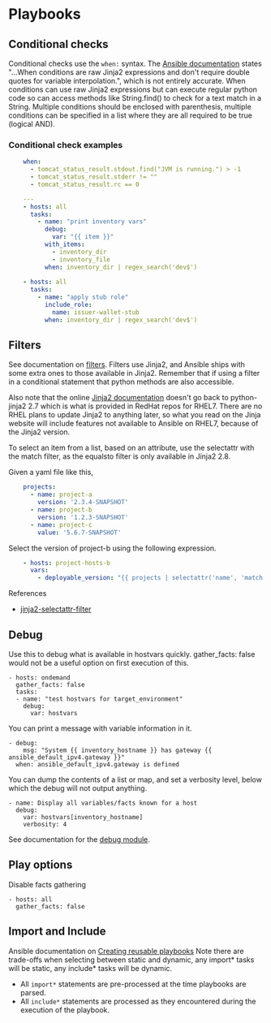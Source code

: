 # Playbooks
## Conditional checks

Conditional checks use the `when:` syntax. The [Ansible documentation](https://docs.ansible.com/ansible/latest/user_guide/playbooks_conditionals.html) states "...When conditions are raw Jinja2 expressions and don't require double quotes for variable interpolation.", which is not entirely accurate. When conditions can use raw Jinja2 expressions but can execute regular python code so can access methods like String.find() to check for a text match in a String. Multiple conditions should be enclosed with parenthesis, multiple conditions can be specified in a list where they are all required to be true (logical AND).

### Conditional check examples

```yaml
    when: 
      - tomcat_status_result.stdout.find("JVM is running.") > -1
      - tomcat_status_result.stderr != ""
      - tomcat_status_result.rc == 0

    ---
    - hosts: all
      tasks:
        - name: "print inventory vars"
          debug:
            var: "{{ item }}"
          with_items:
            - inventory_dir
            - inventory_file
          when: inventory_dir | regex_search('dev$')
    
    - hosts: all
      tasks:
        - name: "apply stub role"
          include_role:
            name: issuer-wallet-stub
          when: inventory_dir | regex_search('dev$')
```          

## Filters

See documentation on [filters](http://docs.ansible.com/ansible/latest/user_guide/playbooks_filters.html).
Filters use Jinja2, and Ansible ships with some extra ones to those available in Jinja2. Remember that if using a filter in a conditional statement that python methods are also accessible. 

Also note that the online [Jinja2 documentation](http://jinja.pocoo.org/docs/2.10/templates/#builtin-filters) doesn't go back to python-jinja2 2.7 which is what is provided in RedHat repos for RHEL7. There are no RHEL plans to update Jinja2 to anything later, so what you read on the Jinja website will include features not available to Ansible on RHEL7, because of the Jinja2 version. 

To select an item from a list, based on an attribute, use the selectattr with the match filter, as the equalsto filter is only available in Jinja2 2.8.

Given a yaml file like this,

```yaml
    projects:
      - name: project-a
        version: '2.3.4-SNAPSHOT'
      - name: project-b
        version: '1.2.3-SNAPSHOT'
      - name: project-c
      	value: '5.6.7-SNAPSHOT'
```

Select the version of project-b using the following expression.

```yaml
    - hosts: project-hosts-b
      vars:
        - deployable_version: "{{ projects | selectattr('name', 'match', '^project-b$') | map(attribute='version') | list | first }}"
```

References

* [jinja2-selectattr-filter](http://www.oznetnerd.com/jinja2-selectattr-filter/)

## Debug
Use this to debug what is available in hostvars quickly. gather_facts: false would not be a useful option on first execution of this.

    - hosts: ondemand
      gather_facts: false
      tasks:
      - name: "test hostvars for target_environment"
        debug:
          var: hostvars

You can print a message with variable information in it.

    - debug:
        msg: "System {{ inventory_hostname }} has gateway {{ ansible_default_ipv4.gateway }}"
      when: ansible_default_ipv4.gateway is defined

You can dump the contents of a list or map, and set a verbosity level, below which the debug will not output anything. 

    - name: Display all variables/facts known for a host
      debug:
        var: hostvars[inventory_hostname]
        verbosity: 4

See documentation for the [debug module](http://docs.ansible.com/ansible/latest/modules/debug_module.html).

## Play options

Disable facts gathering

    - hosts: all
      gather_facts: false

## Import and Include
Ansible documentation on [Creating reusable playbooks](https://docs.ansible.com/ansible/latest/user_guide/playbooks_reuse.html)
Note there are trade-offs when selecting between static and dynamic, any import\* tasks will be static, any include\* tasks will be dynamic. 

* All `import*` statements are pre-processed at the time playbooks are parsed.
* All `include*` statements are processed as they encountered during the execution of the playbook.

